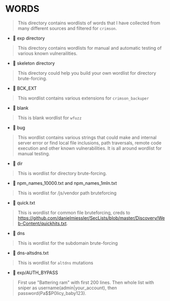 # WORDS

> This directory contains wordlists of words that I have collected from many different sources and filtered for `crimson`.

* :small_red_triangle_down: exp directory

> This directory contains wordlists for manual and automatic testing of various known vulnerailities.

* :small_red_triangle_down: skeleton directory

> This directory could help you build your own wordlist for directory brute-forcing.

* :small_red_triangle_down: BCK_EXT

> This wordlist contains various extensions for `crimson_backuper`

* :small_red_triangle_down: blank

> This is blank wordlist for `wfuzz`

* :small_red_triangle_down: bug

> This wordlist contains various strings that could make and internal server error or find local file inclusions, path traversals, remote code execution and other known vulnerabilities. It is all around wordlist for manual testing.

* :small_red_triangle_down: dir

> This is wordlist for directory brute-forcing.

* :small_red_triangle_down: npm_names_10000.txt and npm_names_1mln.txt

> This is wordlist for /js/vendor path bruteforcing

* :small_red_triangle_down: quick.txt

> This is wordlist for common file bruteforcing, creds to https://github.com/danielmiessler/SecLists/blob/master/Discovery/Web-Content/quickhits.txt.

* :small_red_triangle_down: dns

> This is wordlist for the subdomain brute-forcing

* :small_red_triangle_down: dns-altsdns.txt

> This is wordlist for `altdns` mutations

* :small_red_triangle_down: exp/AUTH_BYPASS

> First use "Battering ram" with first 200 lines. Then whole list with sniper as username(admin|your_account), then password(Pa$$P0licy_baby123).
